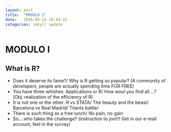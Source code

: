 ```yaml
---
layout: post
title:  "MODULO I"
date:   2016-06-14 18:44:35
categories: jekyll update
---
```


# MODULO I

## What is R?
- Does it deserve its fame?/ Why is R getting so popular? (A community of developers, people are actually spending time FOR FREE)
- You have three whishes: Applications or R/ How woul you find all....? (Obj: realization of the efficiency of R)
- It is not one or the other: R vs STATA/ The beauty and the beast/ Barcelona vs Real Madrid/ Titants battle/ 
- There is such thing as a free lunch/ No pain, no gain
-  So....who takes the challenge? (instruction to join!!! Get in our e-mail account, feel in the survey)

[jekyll-gh]: https://github.com/mojombo/jekyll
[jekyll]:    http://jekyllrb.com
